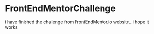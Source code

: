 # FrontEndMentorChallenge
i have finished the challenge from FrontEndMentor.io website...i hope it works
